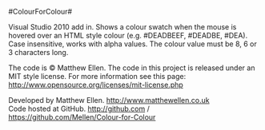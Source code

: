 #ColourForColour#

Visual Studio 2010 add in. Shows a colour swatch when the mouse is hovered over an HTML style colour (e.g. #DEADBEEF, #DEADBE, #DEA). Case insensitive, works with alpha values. The colour value must be 8, 6 or 3 characters long.

The code is &copy; Matthew Ellen.
The code in this project is released under an MIT style license. For more information see this page: http://www.opensource.org/licenses/mit-license.php

Developed by Matthew Ellen. http://www.matthewellen.co.uk  
Code hosted at GitHub. http://github.com / https://github.com/Mellen/Colour-for-Colour

